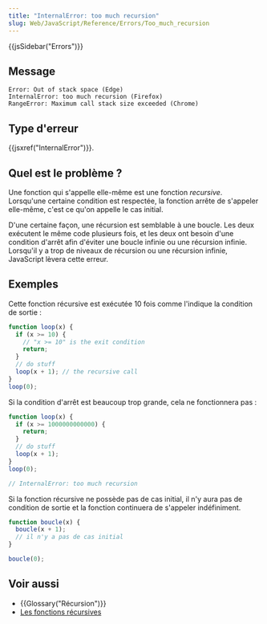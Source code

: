 ```yaml
---
title: "InternalError: too much recursion"
slug: Web/JavaScript/Reference/Errors/Too_much_recursion
---
```


{{jsSidebar("Errors")}}

## Message

```
Error: Out of stack space (Edge)
InternalError: too much recursion (Firefox)
RangeError: Maximum call stack size exceeded (Chrome)
```

## Type d'erreur

{{jsxref("InternalError")}}.

## Quel est le problème ?

Une fonction qui s'appelle elle-même est une fonction _recursive_. Lorsqu'une certaine condition est respectée, la fonction arrête de s'appeler elle-même, c'est ce qu'on appelle le cas initial.

D'une certaine façon, une récursion est semblable à une boucle. Les deux exécutent le même code plusieurs fois, et les deux ont besoin d'une condition d'arrêt afin d'éviter une boucle infinie ou une récursion infinie. Lorsqu'il y a trop de niveaux de récursion ou une récursion infinie, JavaScript lèvera cette erreur.

## Exemples

Cette fonction récursive est exécutée 10 fois comme l'indique la condition de sortie :

```js
function loop(x) {
  if (x >= 10) {
    // "x >= 10" is the exit condition
    return;
  }
  // do stuff
  loop(x + 1); // the recursive call
}
loop(0);
```

Si la condition d'arrêt est beaucoup trop grande, cela ne fonctionnera pas :

```js example-bad
function loop(x) {
  if (x >= 1000000000000) {
    return;
  }
  // do stuff
  loop(x + 1);
}
loop(0);

// InternalError: too much recursion
```

Si la fonction récursive ne possède pas de cas initial, il n'y aura pas de condition de sortie et la fonction continuera de s'appeler indéfiniment.

```js example-bad
function boucle(x) {
  boucle(x + 1);
  // il n'y a pas de cas initial
}

boucle(0);
```

## Voir aussi

- {{Glossary("Récursion")}}
- [Les fonctions récursives](/fr/docs/Web/JavaScript/Guide/Fonctions#La_récursivité)
